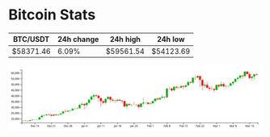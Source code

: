# Bitcoin Stats

BTC/USDT|24h change|24h high|24h low|
|---|---|---|---|
|$58371.46|6.09%|$59561.54|$54123.69|

<img src="./chart.svg">
